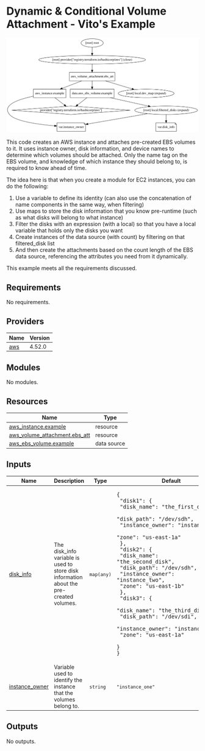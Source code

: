 # Dynamic & Conditional Volume Attachment - Vito's Example

<p align="center">
  <img src="./graph.svg" />
</p>

This code creates an AWS instance and attaches pre-created EBS volumes to it. It uses instance owner, disk information, and device names to determine which volumes should be attached. Only the name tag on the EBS volume, and knowledge of which instance they should belong to, is required to know ahead of time. 

The idea here is that when you create a module for EC2 instances, you can do the following:

1. Use a variable to define its identity (can also use the concatenation of name components in the same way, when filtering)
2. Use maps to store the disk information that you know pre-runtime (such as what disks will belong to what instance)
3. Filter the disks with an expression (with a local) so that you have a local variable that holds only the disks you want
4. Create instances of the data source (with count) by filtering on that filtered_disk list
5. And then create the attachments based on the count length of the EBS data source, referencing the attributes you need from it dynamically. 

This example meets all the requirements discussed. 

## Requirements

No requirements.

## Providers

| Name | Version |
|------|---------|
| <a name="provider_aws"></a> [aws](#provider\_aws) | 4.52.0 |

## Modules

No modules.

## Resources

| Name | Type |
|------|------|
| [aws_instance.example](https://registry.terraform.io/providers/hashicorp/aws/latest/docs/resources/instance) | resource |
| [aws_volume_attachment.ebs_att](https://registry.terraform.io/providers/hashicorp/aws/latest/docs/resources/volume_attachment) | resource |
| [aws_ebs_volume.example](https://registry.terraform.io/providers/hashicorp/aws/latest/docs/data-sources/ebs_volume) | data source |

## Inputs

| Name | Description | Type | Default | Required |
|------|-------------|------|---------|:--------:|
| <a name="input_disk_info"></a> [disk\_info](#input\_disk\_info) | The disk\_info variable is used to store disk information about the pre-created volumes. | `map(any)` | <pre>{<br>  "disk1": {<br>    "disk_name": "the_first_disk",<br>    "disk_path": "/dev/sdh",<br>    "instance_owner": "instance_one",<br>    "zone": "us-east-1a"<br>  },<br>  "disk2": {<br>    "disk_name": "the_second_disk",<br>    "disk_path": "/dev/sdh",<br>    "instance_owner": "instance_two",<br>    "zone": "us-east-1b"<br>  },<br>  "disk3": {<br>    "disk_name": "the_third_disk",<br>    "disk_path": "/dev/sdi",<br>    "instance_owner": "instance_one",<br>    "zone": "us-east-1a"<br>  }<br>}</pre> | no |
| <a name="input_instance_owner"></a> [instance\_owner](#input\_instance\_owner) | Variable used to identify the instance that the volumes belong to. | `string` | `"instance_one"` | no |

## Outputs

No outputs.

